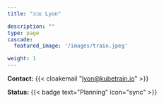```yaml
---
title: "🇫🇷 Lyon"

description: ""
type: page
cascade:
  featured_image: '/images/train.jpeg'

weight: 1
---
```


**Contact:** {{< cloakemail "lyon@kubetrain.io" >}}

**Status:** {{< badge text="Planning" icon="sync" >}}

<!--more-->
